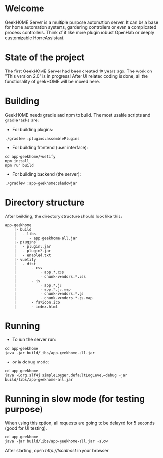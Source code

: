 # Welcome
GeekHOME Server is a multiple purpose automation server. It can be a base for home automation systems, gardening controllers or even a complicated process controllers. Think of it like more plugin robust OpenHab or deeply customizable HomeAssistant.

# State of the project
The first GeekHOME Server had been created 10 years ago. The work on "This version 2.0" is in progress!
After UI related coding is done, all the functionality of geekHOME will be moved here.

# Building
GeekHOME needs gradle and npm to build. The most usable scripts and gradle tasks are:

* For building plugins:
```
./gradlew :plugins:assemblePlugins
```

* For building frontend (user interface):
```
cd app-geekhome/vuetify
npm install
npm run build
```

* For building backend (the server):
```
./gradlew :app-geekhome:shadowjar
```

# Directory structure
After building, the directory structure should look like this:
```
app-geekhome
    |- build
    |   - libs
    |      - app-geekhome-all.jar
    |- plugins
    |   - plugin1.jar
    |   - plugin2.jar
    |   - enabled.txt
    |- vuetify
    |   - dist
    |       - css
    |           - app.*.css
    |           - chunk-vendors.*.css
    |       - js
    |           - app.*.js
    |           - app.*.js.map
    |           - chunk-vendors.*.js
    |           - chunk-vendors.*.js.map
    |       - favicon.ico
    |       - index.html
```

# Running
* To run the server run:
```
cd app-geekhome
java -jar build/libs/app-geekhome-all.jar
```
* or in debug mode:
```
cd app-geekhome
java -Dorg.slf4j.simpleLogger.defaultLogLevel=debug -jar build/libs/app-geekhome-all.jar
```

# Running in slow mode (for testing purpose)
When using this option, all requests are going to be delayed for 5 seconds (good for UI testing).
```
cd app-geekhome
java -jar build/libs/app-geekhome-all.jar -slow
```
After starting, open *http://localhost* in your browser
